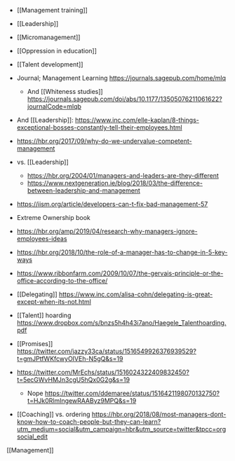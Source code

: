- [[Management training]]
- [[Leadership]]
- [[Micromanagement]]
- [[Oppression in education]]
- [[Talent development]]

- Journal; Management Learning https://journals.sagepub.com/home/mlq
	-  And [[Whiteness studies]] https://journals.sagepub.com/doi/abs/10.1177/13505076211061622?journalCode=mlqb

- And [[Leadership]]: https://www.inc.com/elle-kaplan/8-things-exceptional-bosses-constantly-tell-their-employees.html

- https://hbr.org/2017/09/why-do-we-undervalue-competent-management
- vs. [[Leadership]]
	-  https://hbr.org/2004/01/managers-and-leaders-are-they-different
	-  https://www.nextgeneration.ie/blog/2018/03/the-difference-between-leadership-and-management
- https://iism.org/article/developers-can-t-fix-bad-management-57
- Extreme Ownership book

- https://hbr.org/amp/2019/04/research-why-managers-ignore-employees-ideas

- https://hbr.org/2018/10/the-role-of-a-manager-has-to-change-in-5-key-ways

- https://www.ribbonfarm.com/2009/10/07/the-gervais-principle-or-the-office-according-to-the-office/

- [[Delegating]] https://www.inc.com/alisa-cohn/delegating-is-great-except-when-its-not.html

- [[Talent]] hoarding https://www.dropbox.com/s/bnzs5h4h43i7ano/Haegele_Talenthoarding.pdf

- [[Promises]] https://twitter.com/jazzy33ca/status/1516549926376939529?t=gmJPtfWKfcwyOIVEh-N5gQ&s=19

- https://twitter.com/MrEchs/status/1516024322409832450?t=5ecGWvHMJn3cgU5hQx0G2g&s=19
	-  Nope https://twitter.com/ddemaree/status/1516421198070132750?t=HJk0RlmIngewRAAByz9MPQ&s=19

- [[Coaching]] vs. ordering https://hbr.org/2018/08/most-managers-dont-know-how-to-coach-people-but-they-can-learn?utm_medium=social&utm_campaign=hbr&utm_source=twitter&tpcc=orgsocial_edit

[[Management]]
